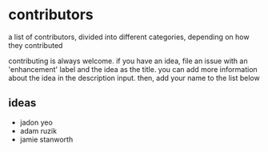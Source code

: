 contributors
============

a list of contributors, divided into different
categories, depending on how they contributed

contributing is always welcome. if you have an idea, file an issue
with an 'enhancement' label and the idea as the title. you can add more
information about the idea in the description input. then, add your name
to the list below

ideas
-----
- jadon yeo
- adam ruzik
- jamie stanworth
